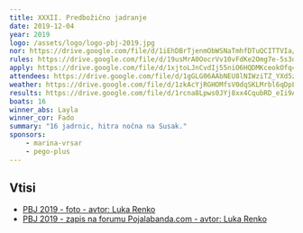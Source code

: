 ```yaml
---
title: XXXII. Predbožično jadranje
date: 2019-12-04
year: 2019
logo: /assets/logo/logo-pbj-2019.jpg
nor: https://drive.google.com/file/d/1iEhDBrTjenmObWSNaTmhfDTuQCITTVIa/view?usp=sharing
rules: https://drive.google.com/file/d/19usMrA0OocrVv10vFdKe2Omg7e-5s3qT/view?usp=sharing
apply: https://drive.google.com/file/d/1xjtoLJnCvdIj55niO6HQDMKceokOfq4N/view?usp=sharing
attendees: https://drive.google.com/file/d/1gGLG06AAbNEU8lNIWziTZ_YXd5zsaCTb/view?usp=sharing
weather: https://drive.google.com/file/d/1zkAcYjRGHOMfsV0dqSKLMrbl6qDpLktl/view?usp=sharing
results: https://drive.google.com/file/d/1rcna8Lpws0JYj8xx4CqubRD_eIi9AYFZ/view?usp=sharing
boats: 16
winner_abs: Layla
winner_cor: Fado
summary: "16 jadrnic, hitra nočna na Susak."
sponsors:
    - marina-vrsar
    - pego-plus
---
```


## Vtisi
 - [PBJ 2019 - foto - avtor: Luka Renko](https://photos.app.goo.gl/vGBm4RaFNuZUnuKk8)
 - [PBJ 2019 - zapis na forumu Pojalabanda.com - avtor: Luka Renko](https://pojalabanda.com/t/predbozicno-jadranje/64/6)
